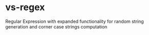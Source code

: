 vs-regex
========

Regular Expression with expanded functionality for random string generation and corner case strings computation